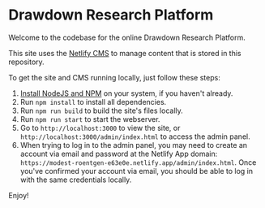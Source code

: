 # Drawdown Research Platform

Welcome to the codebase for the online Drawdown Research Platform.

This site uses the [Netlify CMS](https://www.netlifycms.org/) to manage content that is stored in this repository.

To get the site and CMS running locally, just follow these steps:

1. [Install NodeJS and NPM](https://docs.npmjs.com/downloading-and-installing-node-js-and-npm) on your system, if you haven't already. 
2. Run `npm install` to install all dependencies.
3. Run `npm run build` to build the site's files locally.
4. Run `npm run start` to start the webserver.
5. Go to `http://localhost:3000` to view the site, or `http://localhost:3000/admin/index.html` to access the admin panel.
6. When trying to log in to the admin panel, you may need to create an account via email and password at the Netlify App domain: `https://modest-roentgen-e63e0e.netlify.app/admin/index.html`. Once you've confirmed your account via email, you should be able to log in with the same credentials locally.

Enjoy!
